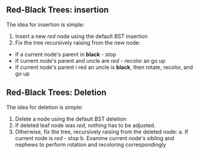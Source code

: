 ## Red-Black Trees: insertion
The idea for insertion is simple:
1. Insert a new *red* node using the default BST insertion
2. Fix the tree recursively raising from the new node:
  - If a current node's parent in __black__ - stop
  - If current node's parent and uncle are _red_ - recolor an go up
  - If current node's parent i red an uncle is __black__, then rotate, recolor, and go up 

## Red-Black Trees: Deletion
The idea for deletion is simple:
1. Delete a node using the default BST deletion
2. If deleted leaf node was *red*, nothing has to be adjusted.
3. Otherwise, fix the tree, recursively raising from the deleted node:
  a. If current node is *red* - stop
  b. Examine current node's sibling and nephews to perform rotation and
recoloring correspondingly


